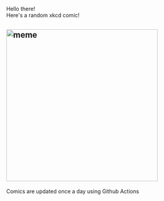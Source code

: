 Hello there! <br>Here's a random xkcd comic!<br>
## <img src="https://imgs.xkcd.com/comics/dirty_harry.png" alt="meme" width="400"/><br>
Comics are updated once a day using Github Actions